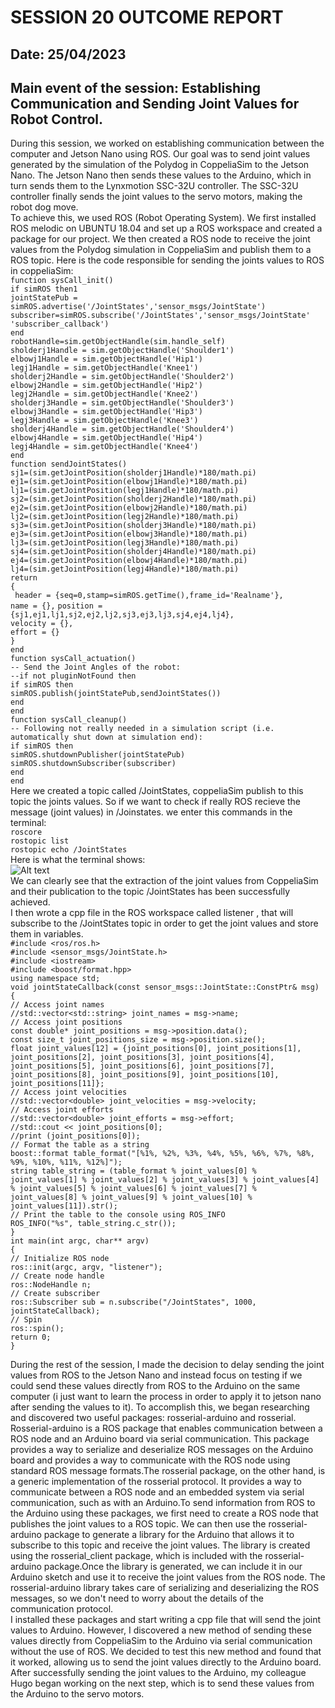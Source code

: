 # SESSION 20 OUTCOME REPORT
## Date: 25/04/2023
## Main event of the session: Establishing Communication and Sending Joint Values for Robot Control.     
   
During this session, we worked on establishing communication between the computer and Jetson Nano using ROS. Our goal was to send joint values generated by the simulation of the Polydog in CoppeliaSim to the Jetson Nano. The Jetson Nano then sends these values to the Arduino, which in turn sends them to the Lynxmotion SSC-32U controller. The SSC-32U controller finally sends the joint values to the servo motors, making the robot dog move.  
To achieve this, we used ROS (Robot Operating System). We first installed ROS melodic on UBUNTU 18.04 and set up a ROS workspace and created a package for our project. We then created a ROS node to receive the joint values from the Polydog simulation in CoppeliaSim and publish them to a ROS topic.
Here is the code responsible for sending the joints values to ROS in coppeliaSim:    
`function sysCall_init()`  
    `if simROS then1`  
        `jointStatePub = simROS.advertise('/JointStates','sensor_msgs/JointState')`  
        `subscriber=simROS.subscribe('/JointStates','sensor_msgs/JointState' 'subscriber_callback')`  
    `end`   
     `robotHandle=sim.getObjectHandle(sim.handle_self)`      
     `sholderj1Handle = sim.getObjectHandle('Shoulder1')`  
     `elbowj1Handle = sim.getObjectHandle('Hip1')`   
     `legj1Handle = sim.getObjectHandle('Knee1')`  
     `sholderj2Handle = sim.getObjectHandle('Shoulder2')`  
     `elbowj2Handle = sim.getObjectHandle('Hip2')`   
     `legj2Handle = sim.getObjectHandle('Knee2')`  
     `sholderj3Handle = sim.getObjectHandle('Shoulder3')`  
     `elbowj3Handle = sim.getObjectHandle('Hip3')`  
     `legj3Handle = sim.getObjectHandle('Knee3')`  
     `sholderj4Handle = sim.getObjectHandle('Shoulder4')`  
     `elbowj4Handle = sim.getObjectHandle('Hip4')`  
     `legj4Handle = sim.getObjectHandle('Knee4')`  
`end`  
`function sendJointStates()`  
     `sj1=(sim.getJointPosition(sholderj1Handle)*180/math.pi)`  
     `ej1=(sim.getJointPosition(elbowj1Handle)*180/math.pi)`  
     `lj1=(sim.getJointPosition(legj1Handle)*180/math.pi)`  
     `sj2=(sim.getJointPosition(sholderj2Handle)*180/math.pi)`  
     `ej2=(sim.getJointPosition(elbowj2Handle)*180/math.pi)`  
     `lj2=(sim.getJointPosition(legj2Handle)*180/math.pi)`  
     `sj3=(sim.getJointPosition(sholderj3Handle)*180/math.pi)`  
     `ej3=(sim.getJointPosition(elbowj3Handle)*180/math.pi)`  
     `lj3=(sim.getJointPosition(legj3Handle)*180/math.pi)`  
     `sj4=(sim.getJointPosition(sholderj4Handle)*180/math.pi)`  
     `ej4=(sim.getJointPosition(elbowj4Handle)*180/math.pi)`  
     `lj4=(sim.getJointPosition(legj4Handle)*180/math.pi)`  
`return`  
 `{`  
   ` header = {seq=0,stamp=simROS.getTime(),frame_id='Realname'},`  
    `name = {},` 
    `position = {sj1,ej1,lj1,sj2,ej2,lj2,sj3,ej3,lj3,sj4,ej4,lj4},`  
    `velocity = {},`  
    `effort = {}`           
 `}`  
`end `  
`function sysCall_actuation()`  
`-- Send the Joint Angles of the robot:`  
    `--if not pluginNotFound then`  
    `if simROS then`  
            `simROS.publish(jointStatePub,sendJointStates())`  
    `end`  
`end`  
`function sysCall_cleanup()`  
    `-- Following not really needed in a simulation script (i.e. automatically shut down at simulation end):`  
    `if simROS then`  
        `simROS.shutdownPublisher(jointStatePub)`  
        `simROS.shutdownSubscriber(subscriber)`  
    `end`  
`end`  
Here we created a topic called /JointStates, coppeliaSim publish to this topic the joints values. So if we want to check if really ROS recieve the message (joint values) in /Joinstates. we enter this commands in the terminal:  
`roscore`     
`rostopic list`  
`rostopic echo /JointStates`   
Here is what the terminal shows:    
![Alt text](S20/ROS_joint_values.gif)  
We can clearly see that the extraction of the joint values from CoppeliaSim and their publication to the topic /JointStates has been successfully achieved.  
I then wrote a cpp file in the ROS workspace called listener , that will subscribe to the /JointStates topic in order to get the joint values and store them in variables.  
`#include <ros/ros.h>`  
`#include <sensor_msgs/JointState.h>`  
`#include <iostream>`  
`#include <boost/format.hpp>`  
`using namespace std;`  
`void jointStateCallback(const sensor_msgs::JointState::ConstPtr& msg)`  
`{`  
  `// Access joint names`  
  `//std::vector<std::string> joint_names = msg->name;`  
  `// Access joint positions`  
  `const double* joint_positions = msg->position.data();`  
  `const size_t joint_positions_size = msg->position.size();`  
  `float joint_values[12] = {joint_positions[0], joint_positions[1], joint_positions[2], joint_positions[3], joint_positions[4], joint_positions[5], joint_positions[6], joint_positions[7], joint_positions[8], joint_positions[9], joint_positions[10], joint_positions[11]};`  
  `// Access joint velocities`  
  `//std::vector<double> joint_velocities = msg->velocity;`  
  `// Access joint efforts`  
  `//std::vector<double> joint_efforts = msg->effort;`  
    `//std::cout << joint_positions[0];`  
    `//print (joint_positions[0]);`  
    `// Format the table as a string`  
    `boost::format table_format("[%1%, %2%, %3%, %4%, %5%, %6%, %7%, %8%, %9%, %10%, %11%, %12%]");`  
    `string table_string = (table_format % joint_values[0] % joint_values[1] % joint_values[2] % joint_values[3] % joint_values[4] % joint_values[5] % joint_values[6] % joint_values[7] % joint_values[8] % joint_values[9] % joint_values[10] % joint_values[11]).str();`  
    `// Print the table to the console using ROS_INFO`  
    `ROS_INFO("%s", table_string.c_str());`  
`}`  
`int main(int argc, char** argv)`   
`{`  
  `// Initialize ROS node`   
  `ros::init(argc, argv, "listener");`  
  `// Create node handle`  
  `ros::NodeHandle n;`  
  `// Create subscriber`  
  `ros::Subscriber sub = n.subscribe("/JointStates", 1000, jointStateCallback);`  
  `// Spin`  
  `ros::spin();`  
  `return 0;`  
`}`  

During the rest of the session, I made the decision to delay sending the joint values from ROS to the Jetson Nano and instead focus on testing if we could send these values directly from ROS to the Arduino on the same computer (i just want to learn the process in order to apply it to jetson nano after sending the values to it). To accomplish this, we began researching and discovered two useful packages: rosserial-arduino and rosserial. Rosserial-arduino is a ROS package that enables communication between a ROS node and an Arduino board via serial communication. This package provides a way to serialize and deserialize ROS messages on the Arduino board and provides a way to communicate with the ROS node using standard ROS message formats.The rosserial package, on the other hand, is a generic implementation of the rosserial protocol. It provides a way to communicate between a ROS node and an embedded system via serial communication, such as with an Arduino.To send information from ROS to the Arduino using these packages, we first need to create a ROS node that publishes the joint values to a ROS topic. We can then use the rosserial-arduino package to generate a library for the Arduino that allows it to subscribe to this topic and receive the joint values. The library is created using the rosserial_client package, which is included with the rosserial-arduino package.Once the library is generated, we can include it in our Arduino sketch and use it to receive the joint values from the ROS node. The rosserial-arduino library takes care of serializing and deserializing the ROS messages, so we don't need to worry about the details of the communication protocol.  
I installed these packages and start writing a cpp file that will send the joint values to Arduino. However, I discovered a new method of sending these values directly from CoppeliaSim to the Arduino via serial communication without the use of ROS. We decided to test this new method and found that it worked, allowing us to send the joint values directly to the Arduino board. After successfully sending the joint values to the Arduino, my colleague Hugo began working on the next step, which is to send these values from the Arduino to the servo motors.